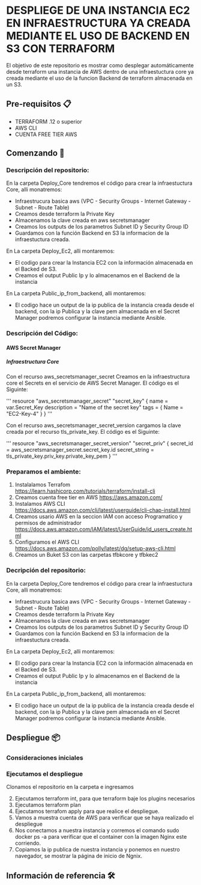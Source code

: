 # DESPLIEGE DE UNA INSTANCIA EC2 EN INFRAESTRUCTURA YA CREADA MEDIANTE EL USO DE BACKEND EN S3 CON TERRAFORM 

El objetivo de este repositorio es mostrar como desplegar automáticamente desde terraform una instancia de AWS dentro de una infraestuctura core ya creada mediante el uso de la funcion Backend de terraform almacenada en un S3. 


## Pre-requisitos 📋

- TERRAFORM .12 o superior
- AWS CLI
- CUENTA FREE TIER AWS 

## Comenzando 🚀

### Descripción del repositorio:

En la carpeta Deploy_Core tendremos el código para crear la infraestuctura Core, alli monatremos:

 - Infraestrucura basica aws (VPC - Security Groups - Internet Gateway - Subnet - Route Table)
 - Creamos desde terraform la Private Key
 - Almacenamos la clave  creada en aws secretsmanager
 - Creamos los outputs de los parametros Subnet ID y Security Group ID
 - Guardamos con la función Backend en S3 la informacion de la infraestuctura creada.
 
 En La carpeta Deploy_Ec2, alli montaremos:
 
 - El codigo para crear la Instancia EC2 con la información almacenada en el Backed de S3.
 - Creamos el output Public Ip y lo almacenamos en el Backend de la instancia
 
 En La carpeta Public_ip_from_backend, alli montaremos:
 
 - El codigo hace un output de la ip publica de la instancia creada desde el backend, con la ip Publica y la clave pem almacenada en el Secret Manager podremos    configurar la instancia mediante Ansible.

### Descripción del Código:

#### AWS Secret Manager

##### Infraestructura Core

Con el recurso aws_secretsmanager_secret Creamos en la infraestructura core el Secrets en el servicio de AWS Secret Manager. El código es el Siguinte:

''' 
resource "aws_secretsmanager_secret" "secret_key" {
  name = var.Secret_Key
  description = "Name of the secret key"
  tags = {
    Name = "EC2-Key-4"
  }
}
'''

Con el recurso aws_secretsmanager_secret_version cargamos la clave creada por el recurso tls_private_key. El código es el Siguinte:

'''
resource "aws_secretsmanager_secret_version" "secret_priv" {
  secret_id     = aws_secretsmanager_secret.secret_key.id
  secret_string = tls_private_key.priv_key.private_key_pem
}
'''










### Preparamos el ambiente:

1) Instalalamos Terrafom https://learn.hashicorp.com/tutorials/terraform/install-cli
2) Creamos cuenta free tier en AWS  https://aws.amazon.com/
3) Instalamos AWS CLI https://docs.aws.amazon.com/cli/latest/userguide/cli-chap-install.html
4) Creamos usario AWS en la seccion IAM con acceso Programatico y permisos de administrador https://docs.aws.amazon.com/IAM/latest/UserGuide/id_users_create.html   
5) Configuramos el AWS CLI https://docs.aws.amazon.com/polly/latest/dg/setup-aws-cli.html
6) Creamos un Buket S3 con las carpetas tfbkcore y tfbkec2

### Decripción del repositorio:

En la carpeta Deploy_Core tendremos el código para crear la infraestuctura Core, alli monatremos:

 - Infraestrucura basica aws (VPC - Security Groups - Internet Gateway - Subnet - Route Table)
 - Creamos desde terraform la Private Key
 - Almacenamos la clave  creada en aws secretsmanager
 - Creamos los outputs de los parametros Subnet ID y Security Group ID
 - Guardamos con la función Backend en S3 la informacion de la infraestuctura creada.
 
 En La carpeta Deploy_Ec2, alli montaremos:
 
 - El codigo para crear la Instancia EC2 con la información almacenada en el Backed de S3.
 - Creamos el output Public Ip y lo almacenamos en el Backend de la instancia
 
 En La carpeta Public_ip_from_backend, alli montaremos:
 
 - El codigo hace un output de la ip publica de la instancia creada desde el backend, con la ip Publica y la clave pem almacenada en el Secret Manager podremos    configurar la instancia mediante Ansible.
  
## Despliegue 📦

### Consideraciones iniciales

### Ejecutamos el despliegue

Clonamos el repositorio en la carpeta e ingresamos 


2) Ejecutamos terraform int, para que terraform baje los plugins necesarios
3) Ejecutamos terraform plan
4) Ejecutamos terrafom apply para que realice el despliegue.
5) Vamos a muestra cuenta de AWS para verificar que se haya realizado el despliegue
6) Nos conectamos a nuestra instancia y corremos el comando sudo docker ps -a para verificar que el container con la imagen Nginx este corriendo. 
7) Copiamos la ip publica de nuestra instancia y ponemos en nuestro navegador, se mostrar la página de inicio de Ngnix.

## Información de referencia 🛠️

